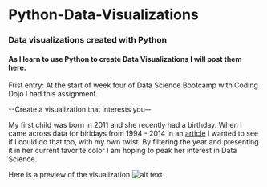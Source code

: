 # Python-Data-Visualizations
### Data visualizations created with Python 
#### As I learn to use Python to create Data Visualizations I will post them here.

Frist entry:
At the start of week four of Data Science Bootcamp with Coding Dojo I had this assignment.

--Create a visualization that interests you--
  
My first child was born in 2011 and she recently had a birthday. When I came across data for biridays from 1994 - 2014 in an [article](https://thedailyviz.com/2016/09/17/how-common-is-your-birthday-dailyviz/) I wanted to see if I could do that too, with my own twist. By filtering the year and presenting it in her current favorite color I am hoping to peak her interest in Data Science.

Here is a preview of the visualization 	![alt text](https://drive.google.com/file/d/1-0rvHYejv0JgFr16HN_UlQMt6-YEE9Z8/view?usp=sharing)
